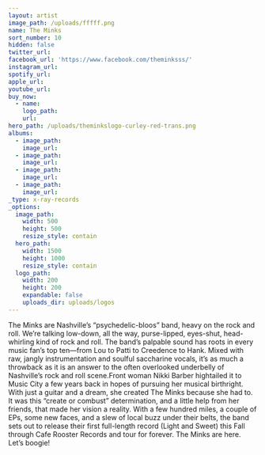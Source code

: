 ```yaml
---
layout: artist
image_path: /uploads/fffff.png
name: The Minks
sort_number: 10
hidden: false
twitter_url:
facebook_url: 'https://www.facebook.com/theminksss/'
instagram_url:
spotify_url:
apple_url:
youtube_url:
buy_now:
  - name:
    logo_path:
    url:
hero_path: /uploads/theminkslogo-curley-red-trans.png
albums:
  - image_path:
    image_url:
  - image_path:
    image_url:
  - image_path:
    image_url:
  - image_path:
    image_url:
_type: x-ray-records
_options:
  image_path:
    width: 500
    height: 500
    resize_style: contain
  hero_path:
    width: 1500
    height: 1000
    resize_style: contain
  logo_path:
    width: 200
    height: 200
    expandable: false
    uploads_dir: uploads/logos
---
```


The Minks are Nashville’s “psychedelic-bloos” band, heavy on the rock and roll. We’re talking low-down, all the way, purse-lipped, eyes-shut, head-whirling kind of rock and roll. The band’s palpable sound has roots in every music fan’s top ten—from Lou to Patti to Creedence to Hank. Mixed with raw, jangly instrumentation and soulful saccharine vocals, it’s as much a throwback as it is an answer to the often overlooked underbelly of Nashville’s rock and roll scene.Front woman Nikki Barber hightailed it to Music City a few years back in hopes of pursuing her musical birthright. With just a guitar and a dream, she created The Minks because she had to. It was this “create or combust” determination, and a little help from her friends, that made her vision a reality. With a few hundred miles, a couple of EPs, some new faces, and a slew of local buzz under their belts, the band sets out to release their first full-length record (Light and Sweet) this Fall through Cafe Rooster Records and tour for forever. The Minks are here. Let’s boogie\!